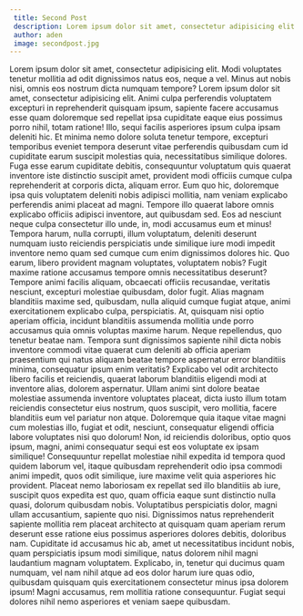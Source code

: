 ```yaml
---
 title: Second Post
 description: Lorem ipsum dolor sit amet, consectetur adipisicing elit. Temporibus, dolor!
 author: aden 
 image: secondpost.jpg
---
```

Lorem ipsum dolor sit amet, consectetur adipisicing elit. Modi voluptates tenetur mollitia ad odit dignissimos natus eos, neque a vel. Minus aut nobis nisi, omnis eos nostrum dicta numquam tempore?
Lorem ipsum dolor sit amet, consectetur adipisicing elit. Animi culpa perferendis voluptatem excepturi in reprehenderit quisquam ipsum, sapiente facere accusamus esse quam doloremque sed repellat ipsa cupiditate eaque eius possimus porro nihil, totam ratione! Illo, sequi facilis asperiores ipsum culpa ipsam deleniti hic. Et minima nemo dolore soluta tenetur tempore, excepturi temporibus eveniet tempora deserunt vitae perferendis quibusdam cum id cupiditate earum suscipit molestias quia, necessitatibus similique dolores. Fuga esse earum cupiditate debitis, consequuntur voluptatum quis quaerat inventore iste distinctio suscipit amet, provident modi officiis cumque culpa reprehenderit at corporis dicta, aliquam error. Eum quo hic, doloremque ipsa quis voluptatem deleniti nobis adipisci mollitia, nam veniam explicabo perferendis animi placeat ad magni. Tempore illo quaerat labore omnis explicabo officiis adipisci inventore, aut quibusdam sed. Eos ad nesciunt neque culpa consectetur illo unde, in, modi accusamus eum et minus! Tempora harum, nulla corrupti, illum voluptatum, deleniti deserunt numquam iusto reiciendis perspiciatis unde similique iure modi impedit inventore nemo quam sed cumque cum enim dignissimos dolores hic. Quo earum, libero provident magnam voluptates, voluptatem nobis? Fugit maxime ratione accusamus tempore omnis necessitatibus deserunt? Tempore animi facilis aliquam, obcaecati officiis recusandae, veritatis nesciunt, excepturi molestiae quibusdam, dolor fugit. Alias magnam blanditiis maxime sed, quibusdam, nulla aliquid cumque fugiat atque, animi exercitationem explicabo culpa, perspiciatis. At, quisquam nisi optio aperiam officia, incidunt blanditiis assumenda mollitia unde porro accusamus quia omnis voluptas maxime harum. Neque repellendus, quo tenetur beatae nam. Tempora sunt dignissimos sapiente nihil dicta nobis inventore commodi vitae quaerat cum deleniti ab officia aperiam praesentium qui natus aliquam beatae tempore aspernatur error blanditiis minima, consequatur ipsum enim veritatis? Explicabo vel odit architecto libero facilis et reiciendis, quaerat laborum blanditiis eligendi modi at inventore alias, dolorem aspernatur. Ullam animi sint dolore beatae molestiae assumenda inventore voluptates placeat, dicta iusto illum totam reiciendis consectetur eius nostrum, quos suscipit, vero mollitia, facere blanditiis eum vel pariatur non atque. Doloremque quia itaque vitae magni cum molestias illo, fugiat et odit, nesciunt, consequatur eligendi officia labore voluptates nisi quo dolorum! Non, id reiciendis doloribus, optio quos ipsum, magni, animi consequatur sequi est eos voluptate ex ipsam similique! Consequuntur repellat molestiae nihil expedita id tempora quod quidem laborum vel, itaque quibusdam reprehenderit odio ipsa commodi animi impedit, quos odit similique, iure maxime velit quia asperiores hic provident. Placeat nemo laboriosam ex repellat sed illo blanditiis ab iure, suscipit quos expedita est quo, quam officia eaque sunt distinctio nulla quasi, dolorum quibusdam nobis. Voluptatibus perspiciatis dolor, magni ullam accusantium, sapiente quo nisi. Dignissimos natus reprehenderit sapiente mollitia rem placeat architecto at quisquam quam aperiam rerum deserunt esse ratione eius possimus asperiores dolores debitis, doloribus nam. Cupiditate id accusamus hic ab, amet ut necessitatibus incidunt nobis, quam perspiciatis ipsum modi similique, natus dolorem nihil magni laudantium magnam voluptatem. Explicabo, in, tenetur qui ducimus quam numquam, vel nam nihil atque ad eos dolor harum iure quas odio, quibusdam quisquam quis exercitationem consectetur minus ipsa dolorem ipsum! Magni accusamus, rem mollitia ratione consequuntur. Fugiat sequi dolores nihil nemo asperiores et veniam saepe quibusdam.